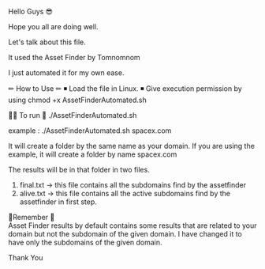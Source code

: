 Hello Guys 😎

Hope you all are doing well.

Let's talk about this file.

It used the Asset Finder by Tomnomnom

I just automated it for my own ease.

✏ How to Use ✏
◾ Load the file in Linux.
◾ Give execution permission by using chmod +x AssetFinderAutomated.sh

🏃‍♂️ To run 🏃‍
./AssetFinderAutomated.sh <domain name>

example :
./AssetFinderAutomated.sh spacex.com

It will create a folder by the same name as your domain. If you are using the example, it will create a folder by name  spacex.com

The results will be in that folder in two files.
  1. final.txt -> this file contains all the subdomains find by the assetfinder
  2. alive.txt -> this file contains all the active subdomains find by the assetfinder in first step.


📍Remember 📍<br>
Asset Finder results by default contains some results that are related to your domain but not the subdomain of the given domain. I have changed it to have only the subdomains of the given domain.

Thank You


